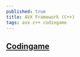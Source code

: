 ```yaml
---
published: true
title: AVX Framework (C++)
tags: avx c++ codingame
---
```

## [Codingame](https://www.codingame.com/playgrounds/283/sse-avx-vectorization/sseavx-c-frameworks)
